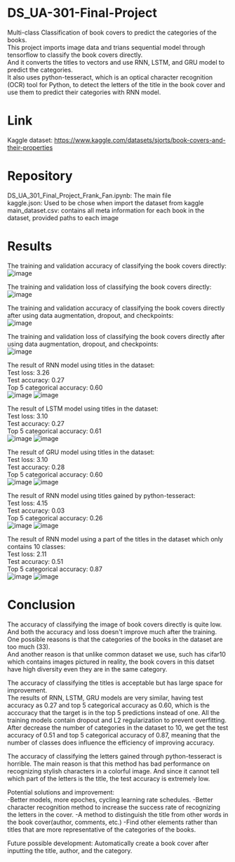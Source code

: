 # DS_UA-301-Final-Project

Multi-class Classification of book covers to predict the categories of the books.  
This project imports image data and trians sequential model through tensorflow to classify the book covers directly.  
And it converts the titles to vectors and use RNN, LSTM, and GRU model to predict the categories.  
It also uses python-tesseract, which is an optical character recognition (OCR) tool for Python, to detect the letters of the title in the book cover and use them to predict their categories with RNN model.

# Link
Kaggle dataset: https://www.kaggle.com/datasets/sjorts/book-covers-and-their-properties

# Repository

DS_UA_301_Final_Project_Frank_Fan.ipynb: The main file   
kaggle.json: Used to be chose when import the dataset from kaggle   
main_dataset.csv: contains all meta information for each book in the dataset, provided paths to each image  

# Results
The training and validation accuracy of classifying the book covers directly:  
![image](https://user-images.githubusercontent.com/98332987/208316443-d4c295ba-6da8-427c-bc69-5ff64888b0ab.png)

The training and validation loss of classifying the book covers directly:  
![image](https://user-images.githubusercontent.com/98332987/208316432-8dd1de37-244e-43a1-9e88-c4b69dae2be1.png)

The training and validation accuracy of classifying the book covers directly after using data augmentation, dropout, and checkpoints:  
![image](https://user-images.githubusercontent.com/98332987/208316477-b350270d-c470-4bea-8c7c-74ec0c723708.png)

The training and validation loss of classifying the book covers directly after using data augmentation, dropout, and checkpoints:  
![image](https://user-images.githubusercontent.com/98332987/208316485-d6b755b0-ff25-45f4-98be-97990ed2cf72.png)

The result of RNN model using titles in the dataset:  
Test loss: 3.26  
Test accuracy: 0.27  
Top 5 categorical accuracy: 0.60  
![image](https://user-images.githubusercontent.com/98332987/208316744-7c0d82d3-194e-471c-8d9c-60069032838f.png)
![image](https://user-images.githubusercontent.com/98332987/208316749-8a904b5e-9113-4446-9b66-62fef6858c1e.png)  

The result of LSTM model using titles in the dataset:    
Test loss: 3.10  
Test accuracy: 0.27  
Top 5 categorical accuracy: 0.61  
![image](https://user-images.githubusercontent.com/98332987/208316770-b482c407-4c37-4ae0-af37-17bd681f54d6.png)
![image](https://user-images.githubusercontent.com/98332987/208316775-d9cdbb89-2d92-4c66-9b88-2d838c977081.png)

The result of GRU model using titles in the dataset:    
Test loss: 3.10  
Test accuracy: 0.28  
Top 5 categorical accuracy: 0.60  
![image](https://user-images.githubusercontent.com/98332987/208316781-c94d24f2-e0f3-44f2-b44d-3b012cd9b9fd.png)
![image](https://user-images.githubusercontent.com/98332987/208316784-2ca987be-89e6-4736-9b5f-6a6f255d7475.png)

The result of RNN model using titles gained by python-tesseract:   
Test loss: 4.15  
Test accuracy: 0.03  
Top 5 categorical accuracy: 0.26  
![image](https://user-images.githubusercontent.com/98332987/208317279-459f4f1f-4531-46bb-a89a-627940efaa93.png)
![image](https://user-images.githubusercontent.com/98332987/208317280-7881edf9-adb2-4d24-9457-f3aa00f3496e.png)

The result of RNN model using a part of the titles in the dataset which only contains 10 classes:    
Test loss: 2.11    
Test accuracy: 0.51  
Top 5 categorical accuracy: 0.87  
![image](https://user-images.githubusercontent.com/98332987/208317328-d743eaa1-639e-49f5-871e-9d9fe909ac98.png)
![image](https://user-images.githubusercontent.com/98332987/208317336-e640d542-9e1e-4583-82a1-b3ea0437c207.png)

# Conclusion
The accuracy of classifying the image of book covers directly is quite low. And both the accuracy and loss doesn't improve much after the training.  
One possible reasons is that the categories of the books in the dataset are too much (33).    
And another reason is that unlike common dataset we use, such has cifar10 which contains images pictured in reality, the book covers in this datset have high diversity even they are in the same category.

The accuracy of classifying the titles is acceptable but has large space for improvement.  
The results of RNN, LSTM, GRU models are very similar, having test accuracy as 0.27 and top 5 categorical accuracy as 0.60, which is the acccuracy that the target is in the top 5 predictions instead of one.
All the training models contain dropout and L2 regularization to prevent overfitting.  
After decrease the number of categories in the dataset to 10, we get the test accuracy of 0.51 and top 5 categorical accuracy of 0.87, meaning that the number of classes does influence the efficiency of improving accuracy.  

The accuracy of classifying the letters gained through python-tesseract is horrible. The main reason is that this method has bad performance on recognizing stylish characters in a colorful image. And since it cannot tell which part of the letters is the title, the test accuracy is extremely low.

Potential solutions and improvement:  
-Better models, more epoches, cycling learning rate schedules.
-Better character recognition method to increase the success rate of recognizing the letters in the cover.
-A method to distinguish the title from other words in the book cover(author, comments, etc.)
-Find other elements rather than titles that are more representative of the categories of the books.

Future possible development:
Automatically create a book cover after inputting the title, author, and the category.

